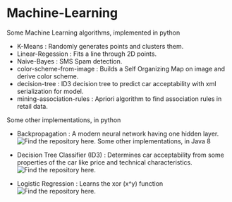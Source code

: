 # Machine-Learning
Some Machine Learning algorithms, implemented in python

- K-Means : Randomly generates points and clusters them.
- Linear-Regession : Fits a line through 2D points.
- Naive-Bayes : SMS Spam detection.
- color-scheme-from-image : Builds a Self Organizing Map on image and derive color scheme.
- decision-tree : ID3 decision tree to predict car acceptability with xml serialization for model.
- mining-association-rules : Apriori algorithm to find association rules in retail data.

Some other implementations, in python
- Backpropagation : A modern neural network having one hidden layer. ![Find the repository here.](https://github.com/saurabhmathur96/Backpropagation)
Some other implementations, in Java 8

- Decision Tree Classifier (ID3) : Determines car acceptability from some properties of the car like price and technical characteristics. ![Find the repository here.](https://github.com/saurabhmathur96/decisiontree)
- Logistic Regression : Learns the xor (x^y) function ![Find the repository here.](https://github.com/saurabhmathur96/Logistic-Regression)
